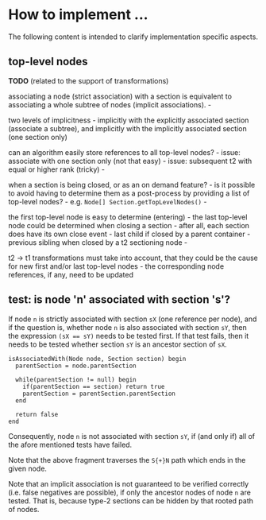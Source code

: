 
<!-- ======================================================================= -->
# How to implement ...

The following content is intended to clarify implementation specific aspects.

<!-- ======================================================================= -->
## top-level nodes

**TODO**
(related to the support of transformations)

associating a node (strict association) with a section is equivalent to
associating a whole subtree of nodes (implicit associations). -

two levels of implicitness -
implicitly with the explicitly associated section (associate a subtree),
and implicitly with the implicitly associated section (one section only)

can an algorithm easily store references to all top-level nodes? -
issue: associate with one section only (not that easy) -
issue: subsequent t2 with equal or higher rank (tricky) -

when a section is being closed, or as an on demand feature? -
is it possible to avoid having to determine them as a post-process
by providing a list of top-level nodes? -
e.g. `Node[] Section.getTopLevelNodes()` -

the first top-level node is easy to determine (entering) -
the last top-level node could be determined when closing a section -
after all, each section does have its own close event -
last child if closed by a parent container -
previous sibling when closed by a t2 sectioning node -

t2 -> t1 transformations must take into account, that
they could be the cause for new first and/or last top-level nodes -
the corresponding node references, if any, need to be updated

<!-- ======================================================================= -->
## test: is node 'n' associated with section 's'?

If node `n` is strictly associated with section `sX` (one reference per node),
and if the question is, whether node `n` is also associated with section `sY`,
then the expression `(sX == sY)` needs to be tested first. If that test fails,
then it needs to be tested whether section `sY` is an ancestor section of `sX`.

```
isAssociatedWith(Node node, Section section) begin
  parentSection = node.parentSection
  
  while(parentSection != null) begin
    if(parentSection == section) return true
    parentSection = parentSection.parentSection
  end
  
  return false
end
```

Consequently, node `n` is not associated with section `sY`,
if (and only if) all of the afore mentioned tests have failed.

Note that the above fragment traverses the `S{+}N` path
which ends in the given node.

Note that an implicit association is not guaranteed to be verified correctly
(i.e. false negatives are possible), if only the ancestor nodes of node `n`
are tested. That is, because type-2 sections can be hidden by that rooted
path of nodes.
